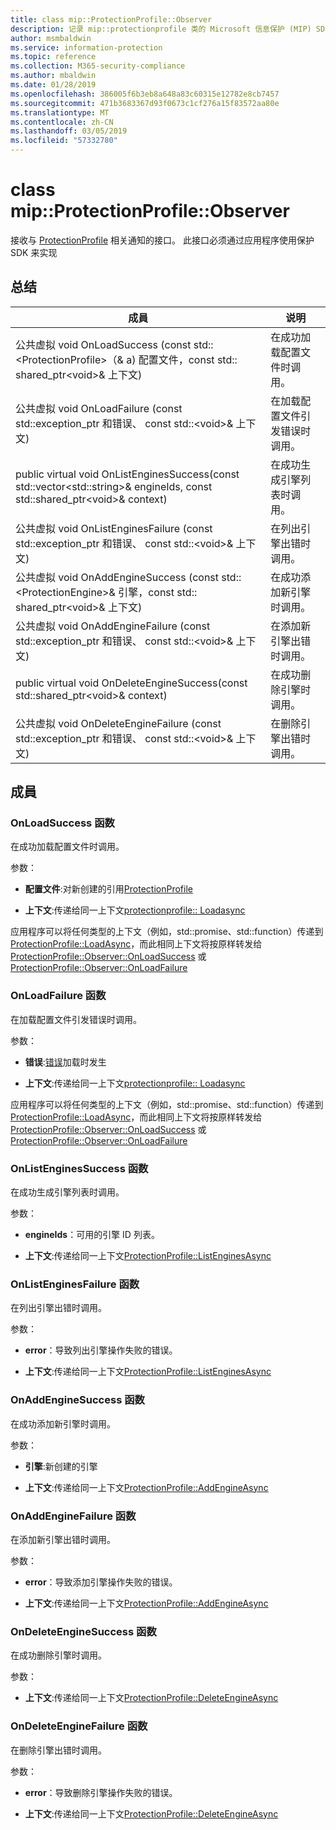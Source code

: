 ```yaml
---
title: class mip::ProtectionProfile::Observer
description: 记录 mip::protectionprofile 类的 Microsoft 信息保护 (MIP) SDK。
author: msmbaldwin
ms.service: information-protection
ms.topic: reference
ms.collection: M365-security-compliance
ms.author: mbaldwin
ms.date: 01/28/2019
ms.openlocfilehash: 386005f6b3eb8a648a83c60315e12782e8cb7457
ms.sourcegitcommit: 471b3683367d93f0673c1cf276a15f83572aa80e
ms.translationtype: MT
ms.contentlocale: zh-CN
ms.lasthandoff: 03/05/2019
ms.locfileid: "57332780"
---
```

# <a name="class-mipprotectionprofileobserver"></a>class mip::ProtectionProfile::Observer 
接收与 [ProtectionProfile](class_mip_protectionprofile.md) 相关通知的接口。
此接口必须通过应用程序使用保护 SDK 来实现
  
## <a name="summary"></a>总结
 成員                        | 说明                                
--------------------------------|---------------------------------------------
公共虚拟 void OnLoadSuccess (const std::\<ProtectionProfile\>（& a) 配置文件，const std:: shared_ptr\<void\>& 上下文)  |  在成功加载配置文件时调用。
公共虚拟 void OnLoadFailure (const std::exception_ptr 和错误、 const std::\<void\>& 上下文)  |  在加载配置文件引发错误时调用。
public virtual void OnListEnginesSuccess(const std::vector\<std::string\>& engineIds, const std::shared_ptr\<void\>& context)  |  在成功生成引擎列表时调用。
公共虚拟 void OnListEnginesFailure (const std::exception_ptr 和错误、 const std::\<void\>& 上下文)  |  在列出引擎出错时调用。
公共虚拟 void OnAddEngineSuccess (const std::\<ProtectionEngine\>& 引擎，const std:: shared_ptr\<void\>& 上下文)  |  在成功添加新引擎时调用。
公共虚拟 void OnAddEngineFailure (const std::exception_ptr 和错误、 const std::\<void\>& 上下文)  |  在添加新引擎出错时调用。
public virtual void OnDeleteEngineSuccess(const std::shared_ptr\<void\>& context)  |  在成功删除引擎时调用。
公共虚拟 void OnDeleteEngineFailure (const std::exception_ptr 和错误、 const std::\<void\>& 上下文)  |  在删除引擎出错时调用。
  
## <a name="members"></a>成員
  
### <a name="onloadsuccess-function"></a>OnLoadSuccess 函数
在成功加载配置文件时调用。

参数：  
* **配置文件**:对新创建的引用[ProtectionProfile](class_mip_protectionprofile.md)


* **上下文**:传递给同一上下文[protectionprofile:: Loadasync](class_mip_protectionprofile.md#addengineasync-function)


应用程序可以将任何类型的上下文（例如，std::promise、std::function）传递到 [ProtectionProfile::LoadAsync](class_mip_protectionprofile.md#addengineasync-function)，而此相同上下文将按原样转发给 [ProtectionProfile::Observer::OnLoadSuccess](class_mip_protectionprofile_observer.md#onloadsuccess-function) 或 [ProtectionProfile::Observer::OnLoadFailure](class_mip_protectionprofile_observer.md#onloadfailure-function)
  
### <a name="onloadfailure-function"></a>OnLoadFailure 函数
在加载配置文件引发错误时调用。

参数：  
* **错误**:[错误](class_mip_error.md)加载时发生 


* **上下文**:传递给同一上下文[protectionprofile:: Loadasync](class_mip_protectionprofile.md#addengineasync-function)


应用程序可以将任何类型的上下文（例如，std::promise、std::function）传递到 [ProtectionProfile::LoadAsync](class_mip_protectionprofile.md#addengineasync-function)，而此相同上下文将按原样转发给 [ProtectionProfile::Observer::OnLoadSuccess](class_mip_protectionprofile_observer.md#onloadsuccess-function) 或 [ProtectionProfile::Observer::OnLoadFailure](class_mip_protectionprofile_observer.md#onloadfailure-function)
  
### <a name="onlistenginessuccess-function"></a>OnListEnginesSuccess 函数
在成功生成引擎列表时调用。

参数：  
* **engineIds**：可用的引擎 ID 列表。 


* **上下文**:传递给同一上下文[ProtectionProfile::ListEnginesAsync](class_mip_protectionprofile.md#listenginesasync-function)


  
### <a name="onlistenginesfailure-function"></a>OnListEnginesFailure 函数
在列出引擎出错时调用。

参数：  
* **error**：导致列出引擎操作失败的错误。 


* **上下文**:传递给同一上下文[ProtectionProfile::ListEnginesAsync](class_mip_protectionprofile.md#listenginesasync-function)


  
### <a name="onaddenginesuccess-function"></a>OnAddEngineSuccess 函数
在成功添加新引擎时调用。

参数：  
* **引擎**:新创建的引擎 


* **上下文**:传递给同一上下文[ProtectionProfile::AddEngineAsync](class_mip_protectionprofile.md#addengineasync-function)


  
### <a name="onaddenginefailure-function"></a>OnAddEngineFailure 函数
在添加新引擎出错时调用。

参数：  
* **error**：导致添加引擎操作失败的错误。 


* **上下文**:传递给同一上下文[ProtectionProfile::AddEngineAsync](class_mip_protectionprofile.md#addengineasync-function)


  
### <a name="ondeleteenginesuccess-function"></a>OnDeleteEngineSuccess 函数
在成功删除引擎时调用。

参数：  
* **上下文**:传递给同一上下文[ProtectionProfile::DeleteEngineAsync](class_mip_protectionprofile.md#deleteengineasync-function)


  
### <a name="ondeleteenginefailure-function"></a>OnDeleteEngineFailure 函数
在删除引擎出错时调用。

参数：  
* **error**：导致删除引擎操作失败的错误。 


* **上下文**:传递给同一上下文[ProtectionProfile::DeleteEngineAsync](class_mip_protectionprofile.md#deleteengineasync-function)

